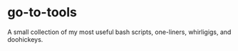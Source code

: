 # go-to-tools
A small collection of my most useful bash scripts, one-liners, whirligigs, and doohickeys.
